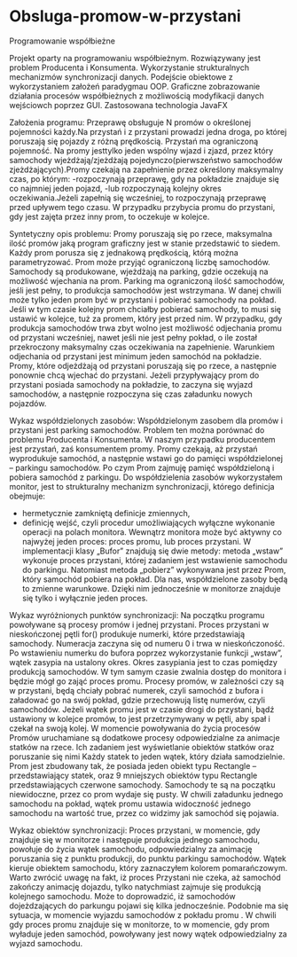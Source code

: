 # Obsluga-promow-w-przystani
Programowanie współbieżne

Projekt oparty na programowaniu współbieżnym. Rozwiązywany jest problem
Producenta i Konsumenta. Wykorzystanie strukturalnych mechanizmów
synchronizacji danych. Podejście obiektowe z wykorzystaniem założeń
paradygmau OOP. Graficzne zobrazowanie działania procesów
współbieżnych z możliwością modyfikacji danych wejściowch poprzez GUI.
Zastosowana technologia JavaFX

Założenia programu:
Przeprawę obsługuje N promów o określonej pojemności każdy.Na przystań i z
przystani prowadzi jedna droga, po której poruszają się pojazdy z różną prędkością.
Przystań ma ograniczoną pojemność. Na promy jesttylko jeden wspólny wjazd i
zjazd, przez który samochody wjeżdżają/zjeżdżają pojedynczo(pierwszeństwo
samochodów zjeżdżających).Promy czekają na zapełnienie przez określony
maksymalny czas, po którym:
-rozpoczynają przeprawę, gdy na pokładzie znajduje się co najmniej jeden pojazd,
-lub rozpoczynają kolejny okres oczekiwania.Jeżeli zapełnią się wcześniej, to
rozpoczynają przeprawę przed upływem tego czasu.
W przypadku przybycia promu do przystani, gdy jest zajęta przez inny prom, to
oczekuje w kolejce.

Syntetyczny opis problemu:
Promy poruszają się po rzece, maksymalna ilość promów jaką program graficzny jest
w stanie przedstawić to siedem. Każdy prom porusza się z jednakową prędkością,
którą można parametryzować. Prom może przyjąć ograniczoną liczbę samochodów.
Samochody są produkowane, wjeżdżają na parking, gdzie oczekują na możliwość
wjechania na prom. Parking ma ograniczoną ilość samochodów, jeśli jest pełny, to
produkcja samochodów jest wstrzymana.
W danej chwili może tylko jeden prom być w przystani i pobierać samochody na
pokład. Jeśli w tym czasie kolejny prom chciałby pobierać samochody, to musi się
ustawić w kolejce, tuż za promem, który jest przed nim.
W przypadku, gdy produkcja samochodów trwa zbyt wolno jest możliwość odjechania
promu od przystani wcześniej, nawet jeśli nie jest pełny pokład, o ile został
przekroczony maksymalny czas oczekiwania na zapełnienie. Warunkiem odjechania
od przystani jest minimum jeden samochód na pokładzie.
Promy, które odjeżdżają od przystani poruszają się po rzece, a następnie ponownie
chcą wjechać do przystani.
Jeżeli przypływający prom do przystani posiada samochody na pokładzie, to zaczyna
się wyjazd samochodów, a następnie rozpoczyna się czas załadunku nowych
pojazdów.

Wykaz współdzielonych zasobów:
Współdzielonym zasobem dla promów i przystani jest parking samochodów. Problem
ten można porównać do problemu Producenta i Konsumenta. W naszym przypadku
producentem jest przystań, zaś konsumentem promy. Promy czekają, aż przystań
wyprodukuje samochód, a następnie wstawi go do pamięci współdzielonej – parkingu
samochodów. Po czym Prom zajmuję pamięć współdzieloną i pobiera samochód z
parkingu.
Do współdzielenia zasobów wykorzystałem monitor, jest to strukturalny mechanizm
synchronizacji, którego definicja obejmuje:
- hermetycznie zamkniętą definicje zmiennych,
- definicję wejść, czyli procedur umożliwiających wyłączne wykonanie operacji na
polach monitora.
Wewnątrz monitora może być aktywny co najwyżej jeden proces: proces promu, lub
proces przystani.
W implementacji klasy „Bufor” znajdują się dwie metody:
metoda „wstaw” wykonuje proces przystani, której zadaniem jest wstawienie
samochodu do parkingu. Natomiast metoda „pobierz” wykonywana jest przez Prom,
który samochód pobiera na pokład.
Dla nas, współdzielone zasoby będą to zmienne warunkowe.
Dzięki nim jednocześnie w monitorze znajduje się tylko i wyłącznie jeden proces.

Wykaz wyróżnionych punktów synchronizacji:
Na początku programu powoływane są procesy promów i jednej przystani.
Proces przystani w nieskończonej pętli for() produkuje numerki, które przedstawiają
samochody. Numeracja zaczyna się od numeru 0 i trwa w nieskończoność.
Po wstawieniu numerku do bufora poprzez wykorzystanie funkcji „wstaw”, wątek
zasypia na ustalony okres. Okres zasypiania jest to czas pomiędzy produkcją
samochodów. W tym samym czasie zwalnia dostęp do monitora i będzie mógł go
zająć proces promu.
Procesy promów, w zależności czy są w przystani, będą chciały pobrać numerek,
czyli samochód z bufora i załadować go na swój pokład, gdzie przechowują listę
numerów, czyli samochodów.
Jeżeli wątek promu jest w czasie drogi do przystani, bądź ustawiony w kolejce
promów, to jest przetrzymywany w pętli, aby spał i czekał na swoją kolej.
W momencie powoływania do życia procesów Promów uruchamiane są dodatkowe
procesy odpowiedzialne za animacje statków na rzece.
Ich zadaniem jest wyświetlanie obiektów statków oraz poruszanie się nimi
Każdy statek to jeden wątek, który działa samodzielnie.
Prom jest zbudowany tak, że posiada jeden obiekt typu Rectangle – przedstawiający
statek, oraz 9 mniejszych obiektów typu Rectangle przedstawiających czerwone
samochody. Samochody te są na początku niewidoczne, przez co prom wydaje się
pusty. W chwili załadunku jednego samochodu na pokład, wątek promu ustawia
widoczność jednego samochodu na wartość true, przez co widzimy jak samochód się
pojawia.

Wykaz obiektów synchronizacji:
Proces przystani, w momencie, gdy znajduje się w monitorze i następuje produkcja
jednego samochodu, powołuje do życia wątek samochodu, odpowiedzialny za
animację poruszania się z punktu produkcji, do punktu parkingu samochodów.
Wątek kieruje obiektem samochodu, który zaznaczyłem kolorem pomarańczowym.
Warto zwrócić uwagę na fakt, iż proces Przystani nie czeka, aż samochód zakończy
animację dojazdu, tylko natychmiast zajmuje się produkcją kolejnego samochodu.
Może to doprowadzić, iż samochodów dojeżdzających do parkungu pojawi się kilka
jednocześnie.
Podobnie ma się sytuacja, w momencie wyjazdu samochodów z pokładu promu . W
chwili gdy proces promu znajduje się w monitorze, to w momencie, gdy prom
wyładuje jeden samochód, powoływany jest nowy wątek odpowiedzialny za wyjazd
samochodu.

